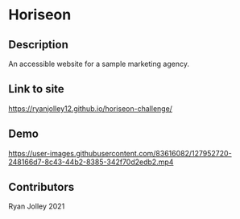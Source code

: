 # Horiseon

## Description
An accessible website for a sample marketing agency. 

## Link to site
https://ryanjolley12.github.io/horiseon-challenge/

## Demo
https://user-images.githubusercontent.com/83616082/127952720-248166d7-8c43-44b2-8385-342f70d2edb2.mp4

## Contributors
Ryan Jolley 2021 
